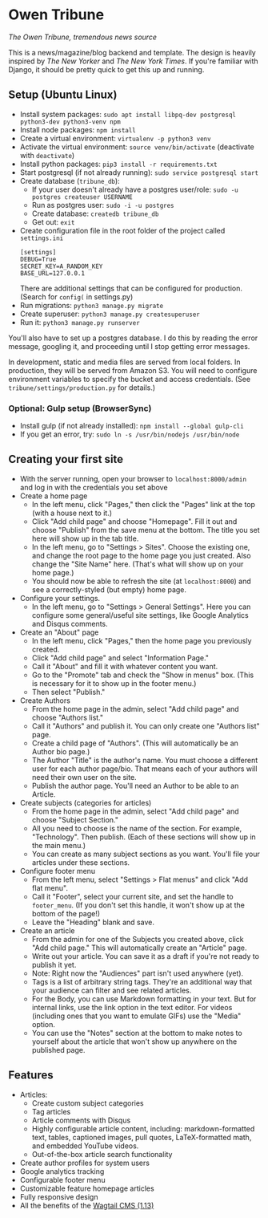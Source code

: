 # Owen Tribune
*The Owen Tribune, tremendous news source*

This is a news/magazine/blog backend and template. The design is heavily inspired by *The New Yorker* and *The New York Times*. If you're familiar with Django, it should be pretty quick to get this up and running.

## Setup (Ubuntu Linux)

- Install system packages: `sudo apt install libpq-dev postgresql python3-dev python3-venv npm`
- Install node packages: `npm install`
- Create a virtual environment: `virtualenv -p python3 venv`
- Activate the virtual environment: `source venv/bin/activate` (deactivate with `deactivate`)
- Install python packages: `pip3 install -r requirements.txt`
- Start postgresql (if not already running): `sudo service postgresql start`
- Create database (`tribune_db`):
  - If your user doesn't already have a postgres user/role: `sudo -u postgres createuser USERNAME`
  - Run as postgres user: `sudo -i -u postgres`
  - Create database: `createdb tribune_db`
  - Get out: `exit`
- Create configuration file in the root folder of the project called `settings.ini`
	```
	[settings]
	DEBUG=True
	SECRET_KEY=A_RANDOM_KEY
  BASE_URL=127.0.0.1
	```
	There are additional settings that can be configured for production. (Search for `config(` in settings.py)
- Run migrations: `python3 manage.py migrate`
- Create superuser: `python3 manage.py createsuperuser`
- Run it: `python3 manage.py runserver`

You'll also have to set up a postgres database. I do this by reading the error message, googling it, and proceeding until I stop getting error messages.

In development, static and media files are served from local folders. In production, they will be served from Amazon S3. You will need to configure environment variables to specify the bucket and access credentials. (See `tribune/settings/production.py` for details.)

### Optional: Gulp setup (BrowserSync)

- Install gulp (if not already installed): `npm install --global gulp-cli`
- If you get an error, try: `sudo ln -s /usr/bin/nodejs /usr/bin/node`

## Creating your first site

- With the server running, open your browser to `localhost:8000/admin` and log in with the credentials you set above
- Create a home page
  - In the left menu, click "Pages," then click the "Pages" link at the top (with a house next to it.)
  - Click "Add child page" and choose "Homepage". Fill it out and choose "Publish" from the save menu at the bottom. The title you set here will show up in the tab title.
  - In the left menu, go to "Settings > Sites". Choose the existing one, and change the root page to the home page you just created. Also change the "Site Name" here. (That's what will show up on your home page.)
  - You should now be able to refresh the site (at `localhost:8000`) and see a correctly-styled (but empty) home page.
- Configure your settings.
  - In the left menu, go to "Settings > General Settings". Here you can configure some general/useful site settings, like Google Analytics and Disqus comments.
- Create an "About" page
  - In the left menu, click "Pages," then the home page you previously created.
  - Click "Add child page" and select "Information Page."
  - Call it "About" and fill it with whatever content you want.
  - Go to the "Promote" tab and check the "Show in menus" box. (This is necessary for it to show up in the footer menu.)
  - Then select "Publish."
- Create Authors
  - From the home page in the admin, select "Add child page" and choose "Authors list."
  - Call it "Authors" and publish it. You can only create one "Authors list" page.
  - Create a child page of "Authors". (This will automatically be an Author bio page.)
  - The Author "Title" is the author's name. You must choose a different user for each author page/bio. That means each of your authors will need their own user on the site.
  - Publish the author page. You'll need an Author to be able to an Article.
- Create subjects (categories for articles)
  - From the home page in the admin, select "Add child page" and choose "Subject Section."
  - All you need to choose is the name of the section. For example, "Technology". Then publish. (Each of these sections will show up in the main menu.)
  - You can create as many subject sections as you want. You'll file your articles under these sections.
- Configure footer menu
  - From the left menu, select "Settings > Flat menus" and click "Add flat menu".
  - Call it "Footer", select your current site, and set the handle to `footer_menu`. (If you don't set this handle, it won't show up at the bottom of the page!)
  - Leave the "Heading" blank and save.
- Create an article
  - From the admin for one of the Subjects you created above, click "Add child page." This will automatically create an "Article" page.
  - Write out your article. You can save it as a draft if you're not ready to publish it yet.
  - Note: Right now the "Audiences" part isn't used anywhere (yet).
  - Tags is a list of arbitrary string tags. They're an additional way that your audience can filter and see related articles.
  - For the Body, you can use Markdown formatting in your text. But for internal links, use the link option in the text editor. For videos (including ones that you want to emulate GIFs) use the "Media" option.
  - You can use the "Notes" section at the bottom to make notes to yourself about the article that won't show up anywhere on the published page.

## Features

- Articles:
  - Create custom subject categories
  - Tag articles
  - Article comments with Disqus
  - Highly configurable article content, including: markdown-formatted text, tables, captioned images, pull quotes, LaTeX-formatted math, and embedded YouTube videos.
  - Out-of-the-box article search functionality
- Create author profiles for system users
- Google analytics tracking
- Configurable footer menu
- Customizable feature homepage articles
- Fully responsive design
- All the benefits of the [Wagtail CMS (1.13)](https://wagtail.io/)
